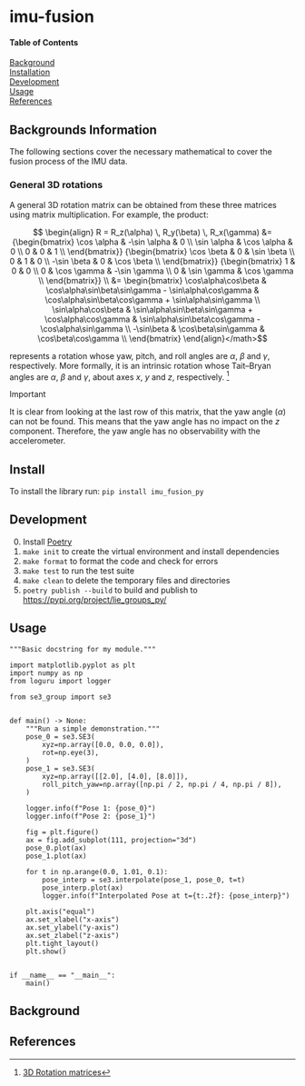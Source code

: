 # imu-fusion

#### Table of Contents
[Background](#Background)  
[Installation](#Install)  
[Development](#Development)  
[Usage](#Usage)  
[References](#References)  

## Backgrounds Information
The following sections cover the necessary mathematical to cover the fusion process of the IMU data.


### General 3D rotations

A general 3D rotation matrix can be obtained from these three matrices using matrix multiplication.  For example, the product:

$$
\begin{align}
  R = R_z(\alpha) \, R_y(\beta) \, R_x(\gamma) &=
  {\begin{bmatrix}
    \cos \alpha & -\sin \alpha & 0 \\
    \sin \alpha &  \cos \alpha & 0 \\
              0 &            0 & 1 \\
  \end{bmatrix}}
  {\begin{bmatrix}
     \cos \beta & 0 & \sin \beta \\
              0 & 1 &          0 \\
    -\sin \beta & 0 & \cos \beta \\
  \end{bmatrix}}
  {\begin{bmatrix}
    1 &  0          &            0 \\
    0 & \cos \gamma & -\sin \gamma \\
    0 & \sin \gamma &  \cos \gamma \\
  \end{bmatrix}} \\
  &= \begin{bmatrix}
        \cos\alpha\cos\beta &
          \cos\alpha\sin\beta\sin\gamma - \sin\alpha\cos\gamma &
          \cos\alpha\sin\beta\cos\gamma + \sin\alpha\sin\gamma \\
        \sin\alpha\cos\beta &
          \sin\alpha\sin\beta\sin\gamma + \cos\alpha\cos\gamma &
          \sin\alpha\sin\beta\cos\gamma - \cos\alpha\sin\gamma \\
       -\sin\beta & \cos\beta\sin\gamma & \cos\beta\cos\gamma \\
  \end{bmatrix}
\end{align}</math>$$

represents a rotation whose yaw, pitch, and roll angles are $\alpha$, $\beta$ and $\gamma$, respectively. More formally, it is an intrinsic rotation whose Tait–Bryan angles are  $\alpha$, $\beta$ and $\gamma$, about axes  $x$, $y$ and $z$, respectively. [^1]

> [!IMPORTANT]
> It is clear from looking at the last row of this matrix, that the yaw angle ($\alpha$) can not be found. This means that the yaw angle has no impact on the $z$ component. Therefore, the yaw angle has no observability with the accelerometer.


## Install
To install the library run: `pip install imu_fusion_py`

## Development
0. Install [Poetry](https://python-poetry.org/docs/#installing-with-the-official-installer)
1. `make init` to create the virtual environment and install dependencies
2. `make format` to format the code and check for errors
3. `make test` to run the test suite
4. `make clean` to delete the temporary files and directories
5. `poetry publish --build` to build and publish to https://pypi.org/project/lie_groups_py/


## Usage
```
"""Basic docstring for my module."""

import matplotlib.pyplot as plt
import numpy as np
from loguru import logger

from se3_group import se3


def main() -> None:
    """Run a simple demonstration."""
    pose_0 = se3.SE3(
        xyz=np.array([0.0, 0.0, 0.0]),
        rot=np.eye(3),
    )
    pose_1 = se3.SE3(
        xyz=np.array([[2.0], [4.0], [8.0]]),
        roll_pitch_yaw=np.array([np.pi / 2, np.pi / 4, np.pi / 8]),
    )

    logger.info(f"Pose 1: {pose_0}")
    logger.info(f"Pose 2: {pose_1}")

    fig = plt.figure()
    ax = fig.add_subplot(111, projection="3d")
    pose_0.plot(ax)
    pose_1.plot(ax)

    for t in np.arange(0.0, 1.01, 0.1):
        pose_interp = se3.interpolate(pose_1, pose_0, t=t)
        pose_interp.plot(ax)
        logger.info(f"Interpolated Pose at t={t:.2f}: {pose_interp}")

    plt.axis("equal")
    ax.set_xlabel("x-axis")
    ax.set_ylabel("y-axis")
    ax.set_zlabel("z-axis")
    plt.tight_layout()
    plt.show()


if __name__ == "__main__":
    main()

```
## Background

## References
[^1]: [3D Rotation matrices](https://en.wikipedia.org/wiki/Rotation_matrix)
